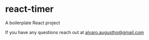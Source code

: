 # react-timer
A boilerplate React project

If you have any questions reach out at alvaro.augustho@gmail.com
